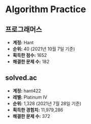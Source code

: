 # Algorithm Practice

## 프로그래머스

- **계정:** Hant
- **순위:** 40 (2021년 10월 7일 기준)
- **획득한 점수:** 1652
- **해결한 문제 수:** 182

## solved.ac

- **계정:** hant422
- **레벨:** Platinum IV
- **순위:** 1,328 (2021년 7월 28일 기준)
- **획득한 경험치:** 11,979,286
- **해결한 문제 수:** 372
